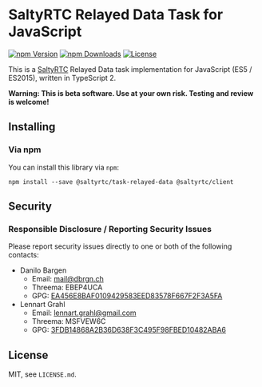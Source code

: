# SaltyRTC Relayed Data Task for JavaScript

[![npm Version](https://img.shields.io/npm/v/@saltyrtc/task-relayed-data.svg?maxAge=2592000)](https://www.npmjs.com/package/@saltyrtc/task-relayed-data)
[![npm Downloads](https://img.shields.io/npm/dt/@saltyrtc/task-relayed-data.svg?maxAge=3600)](https://www.npmjs.com/package/@saltyrtc/task-relayed-data)
[![License](https://img.shields.io/badge/license-MIT-blue.svg)](https://github.com/saltyrtc/saltyrtc-task-relayed-data-js)

This is a [SaltyRTC](https://saltyrtc.org/) Relayed Data task implementation for
JavaScript (ES5 / ES2015), written in TypeScript 2.

**Warning: This is beta software. Use at your own risk. Testing and review is
welcome!**


## Installing

### Via npm

You can install this library via `npm`:

    npm install --save @saltyrtc/task-relayed-data @saltyrtc/client


## Security

### Responsible Disclosure / Reporting Security Issues

Please report security issues directly to one or both of the following contacts:

- Danilo Bargen
    - Email: mail@dbrgn.ch
    - Threema: EBEP4UCA
    - GPG: [EA456E8BAF0109429583EED83578F667F2F3A5FA][keybase-dbrgn]
- Lennart Grahl
    - Email: lennart.grahl@gmail.com
    - Threema: MSFVEW6C
    - GPG: [3FDB14868A2B36D638F3C495F98FBED10482ABA6][keybase-lgrahl]

[keybase-dbrgn]: https://keybase.io/dbrgn
[keybase-lgrahl]: https://keybase.io/lgrahl


## License

MIT, see `LICENSE.md`.
